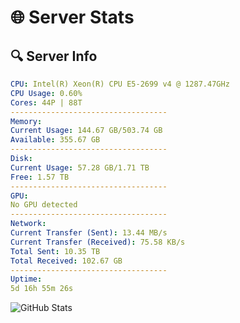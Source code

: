 # 🌐 Server Stats
## 🔍 Server Info
```yaml
CPU: Intel(R) Xeon(R) CPU E5-2699 v4 @ 1287.47GHz
CPU Usage: 0.60%
Cores: 44P | 88T
-----------------------------------
Memory:
Current Usage: 144.67 GB/503.74 GB
Available: 355.67 GB
-----------------------------------
Disk:
Current Usage: 57.28 GB/1.71 TB
Free: 1.57 TB
-----------------------------------
GPU:
No GPU detected
-----------------------------------
Network:
Current Transfer (Sent): 13.44 MB/s
Current Transfer (Received): 75.58 KB/s
Total Sent: 10.35 TB
Total Received: 102.67 GB
-----------------------------------
Uptime:
5d 16h 55m 26s
```
![GitHub Stats](https://img.shields.io/badge/Updated-2025-03-13_14:18:15-blue)